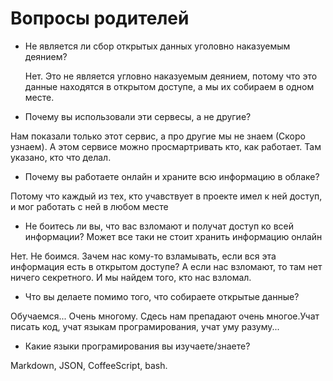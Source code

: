 # Вопросы родителей

- Не является ли сбор открытых данных уголовно наказуемым деянием?

  Нет. Это не является угловно наказуемым деянием, потому что это данные находятся в открытом доступе, а мы их собираем в одном месте.

- Почему вы использовали эти сервесы, а не другие? 

 Нам показали только этот сервис, а про другие мы не знаем (Скоро узнаем). А этом сервисе можно просмартривать кто, как работает. Там указано, кто что делал.

- Почему вы работаете  онлайн и храните всю информацию в облаке?

 Потому что каждый из тех, кто учавствует в проекте имел к ней доступ, и  мог работать с ней в любом месте

- Не боитесь ли вы, что вас взломают и получат доступ ко всей информации? Может все таки не стоит хранить информацию онлайн

 Нет. Не боимся. Зачем нас кому-то взламывать, если вся эта информация есть в открытом доступе? А если нас взломают, то там нет ничего секретного. И мы найдем того, кто нас взломал.
 
- Что вы делаете помимо того, что собираете открытые данные?

 Обучаемся... Очень многому. Сдесь нам препадают очень многое.Учат писать код, учат языкам програмирования, учат уму разуму...
 
- Какие языки програмирования вы изучаете/знаете?

 Markdown, JSON, CoffeeScript, bash.
